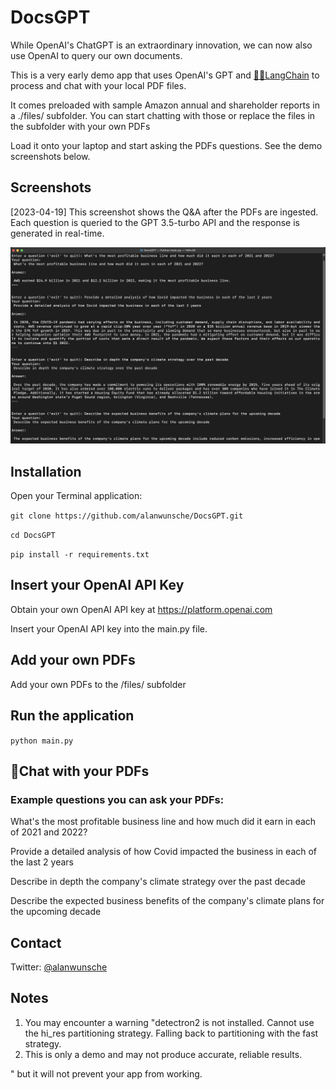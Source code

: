 # DocsGPT

While OpenAI's ChatGPT is an extraordinary innovation, we can now also use OpenAI to query our own documents.

This is a very early demo app that uses OpenAI's GPT and [🦜🔗LangChain](https://langchain.com) to process and chat with your local PDF files.

It comes preloaded with sample Amazon annual and shareholder reports in a ./files/ subfolder. You can start chatting with those or replace the files in the subfolder with your own PDFs

Load it onto your laptop and start asking the PDFs questions.  See the demo screenshots below.


## Screenshots

[2023-04-19] This screenshot shows the Q&A after the PDFs are ingested. Each question is queried to the GPT 3.5-turbo API and the response is generated in real-time.

![Screenshot](https://github.com/alanwunsche/DocsGPT/blob/main/DocsGPT-Demo-CLI-2023-04-19-at-9.12.05%20PM.png)

## Installation

Open your Terminal application:

```git clone https://github.com/alanwunsche/DocsGPT.git```

```cd DocsGPT```

```pip install -r requirements.txt```

## Insert your OpenAI API Key

Obtain your own OpenAI API key at https://platform.openai.com

Insert your OpenAI API key into the main.py file.  

## Add your own PDFs

Add your own PDFs to the /files/ subfolder

## Run the application
```python main.py```

## 💬Chat with your PDFs

### Example questions you can ask your PDFs:

What's the most profitable business line and how much did it earn in each of 2021 and 2022?

Provide a detailed analysis of how Covid impacted the business in each of the last 2 years 

Describe in depth the company's climate strategy over the past decade

Describe the expected business benefits of the company's climate plans for the upcoming decade

## Contact
Twitter: [@alanwunsche](https://twitter.com/alanwunsche)

## Notes
1. You may encounter a warning "detectron2 is not installed. Cannot use the hi_res partitioning strategy. Falling back to partitioning with the fast strategy.
2. This is only a demo and may not produce accurate, reliable results.

" but it will not prevent your app from working.


